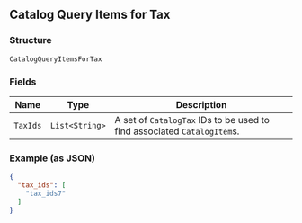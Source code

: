 ## Catalog Query Items for Tax

### Structure

`CatalogQueryItemsForTax`

### Fields

| Name | Type | Description |
|  --- | --- | --- |
| `TaxIds` | `List<String>` | A set of `CatalogTax` IDs to be used to find associated `CatalogItem`s. |

### Example (as JSON)

```json
{
  "tax_ids": [
    "tax_ids7"
  ]
}
```

